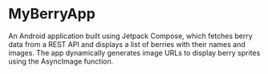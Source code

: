 # MyBerryApp 
 An Android application built using Jetpack Compose, which fetches berry data from a REST API and displays a list of berries with their names and images. The app dynamically generates image URLs to display berry sprites using the AsyncImage function. 
